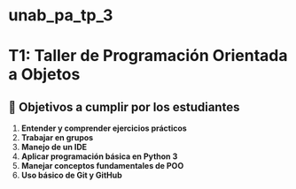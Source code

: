 # unab_pa_tp_3
# T1: Taller de Programación Orientada a Objetos
## 🎯 Objetivos a cumplir por los estudiantes

1. **Entender y comprender ejercicios prácticos**
2. **Trabajar en grupos** 
3. **Manejo de un IDE** 
4. **Aplicar programación básica en Python 3** 
5. **Manejar conceptos fundamentales de POO**
6. **Uso básico de Git y GitHub**


